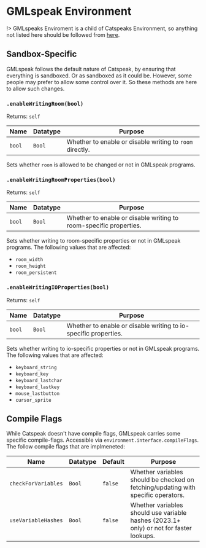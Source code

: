 # GMLspeak Environment

!> GMLspeaks Enviroment is a child of Catspeaks Environment, so anything not listed here should be followed from [here](https://www.katsaii.com/catspeak-lang/3.2.0/lib-environment.html).

## Sandbox-Specific

GMLspeak follows the default nature of Catspeak, by ensuring that everything is sandboxed. Or as sandboxed as it could be. However, some people may prefer to allow some control over it.
So these methods are here to allow such changes.

### `.enableWritingRoom(bool)`

Returns: `self`

|Name|Datatype|Purpose|
|---|---|---|
|`bool`|`Bool`|Whether to enable or disable writing to `room` directly.|

Sets whether `room` is allowed to be changed or not in GMLspeak programs.

### `.enableWritingRoomProperties(bool)`

Returns: `self`

|Name|Datatype|Purpose|
|---|---|---|
|`bool`|`Bool`|Whether to enable or disable writing to room-specific properties.|

Sets whether writing to room-specific properties or not in GMLspeak programs.
The following values that are affected:
- `room_width`
- `room_height`
- `room_persistent`

### `.enableWritingIOProperties(bool)`

Returns: `self`

|Name|Datatype|Purpose|
|---|---|---|
|`bool`|`Bool`|Whether to enable or disable writing to io-specific properties.|

Sets whether writing to io-specific properties or not in GMLspeak programs.
The following values that are affected:
- `keyboard_string`
- `keyboard_key`
- `keyboard_lastchar`
- `keyboard_lastkey`
- `mouse_lastbutton`
- `cursor_sprite`

## Compile Flags
While Catspeak doesn't have compile flags, GMLspeak carries some specific compile-flags. Accessible via `environment.interface.compileFlags`.
The follow compile flags that are implmeneted:

|Name|Datatype|Default|Purpose|
|---|---|---|---|
|`checkForVariables`|`Bool`|`false`|Whether variables should be checked on fetching/updating with specific operators.|
|`useVariableHashes`|`Bool`|`false`|Whether variables should use variable hashes (2023.1+ only) or not for faster lookups.|